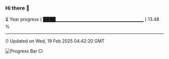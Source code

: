 ### Hi there 👋

⏳ Year progress { ████▁▁▁▁▁▁▁▁▁▁▁▁▁▁▁▁▁▁▁▁▁▁▁▁▁▁ } 13.48 %

---

⏰ Updated on Wed, 19 Feb 2025 04:42:20 GMT

![Progress Bar CI](https://github.com/IshwaranRudhara/GIT-ACTION/workflows/Progress%20Bar%20CI/badge.svg)
